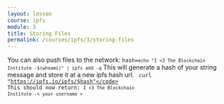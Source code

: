 ```yaml
---
layout: lesson
course: ipfs
module: 3
title: Storing Files
permalink: /courses/ipfs/3/storing-files
---
```



<span><span class="openingParagraph">
You can also push files to the network:</span>
<code class="cli">hash=`echo "I <3 The Blockchain Institute -$(whoami)" | ipfs add -q`</code>
This will generate a hash of your string message and store it at a new ipfs hash url. 
<code class="cli"> curl "https://ipfs.io/ipfs/$hash"</code>
This should now return:
<code class="cli">I <3 The Blockchain Institute -< your username ></code>
</span>
